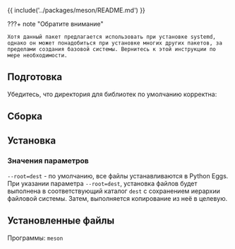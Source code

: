 {{ include('../packages/meson/README.md') }}

???+ note "Обратите внимание"

    Хотя данный пакет предлагается использовать при установке systemd, однако он может понадобиться при установке многих других пакетов, за пределами создания базовой системы. Вернитесь к этой инструкции по мере необходимости.

## Подготовка

Убедитесь, что директория для библиотек по умолчанию корректна:
<package-script :package="'meson'" :type="'prepare'"></package-script>

## Сборка

<package-script :package="'meson'" :type="'build'"></package-script>

## Установка

<package-script :package="'meson'" :type="'install'"></package-script>

### Значения параметров

`--root=dest` - по умолчанию, все файлы устанавливаются в Python Eggs. При указании параметра `--root=dest`, установка файлов будет выполнена в соответствующий каталог `dest` с сохранением иерархии файловой системы. Затем, выполняется копирование из неё в целевую.

## Установленные файлы

Программы: `meson`


